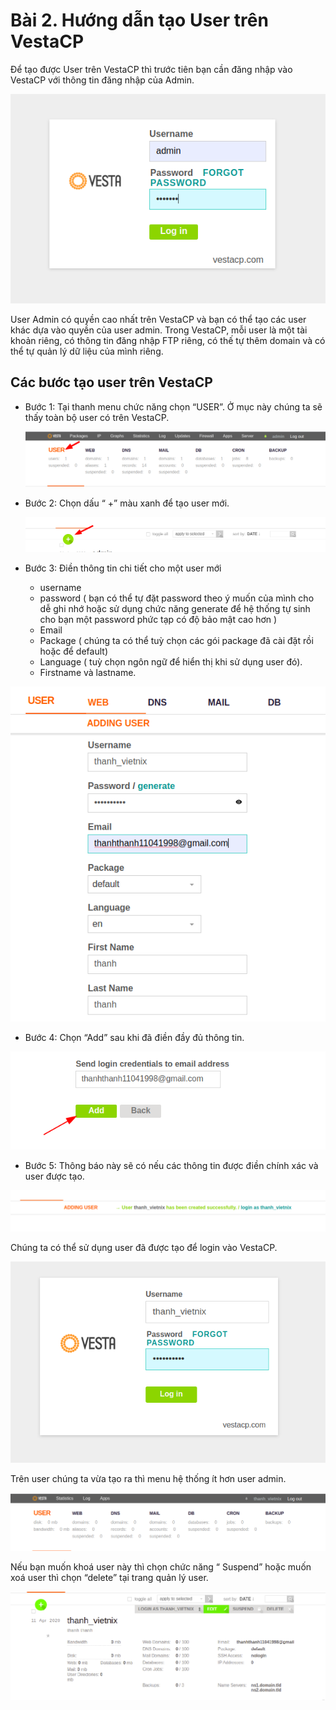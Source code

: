 # Bài 2. Hướng dẫn tạo User trên VestaCP
Để tạo được User trên VestaCP thì trước tiên bạn cần đăng nhập vào VestaCP với thông tin đăng nhập của Admin. 

<img src ="https://github.com/Thanhvnx/picture/blob/master/2020-04-11_08-11.png">

User Admin có quyền cao nhất trên VestaCP và bạn có thể tạo các user khác  dựa vào quyền của user admin. Trong VestaCP, mỗi user là một tài khoản riêng, có thông tin đăng nhập FTP riêng, có thế tự thêm domain và có thể tự quản lý dữ liệu của mình riêng. 

## Các bước tạo user trên VestaCP 

- Bước 1: Tại thanh menu chức năng chọn “USER”. Ở mục này chúng ta sẽ thấy toàn bộ user có trên VestaCP.
  
  <img src ="https://github.com/Thanhvnx/picture/blob/master/1.png">
  
- Bước 2:  Chọn dấu “ +” màu xanh để tạo user mới.
  
  <img src ="https://github.com/Thanhvnx/picture/blob/master/2.png">
  
- Bước 3: Điền thông tin chi tiết cho một user mới
  
    + username
    + password ( bạn có thể tự đặt password theo ý muốn của mình cho dễ ghi nhớ hoặc sử dụng chức năng generate để hệ thống tự sinh cho bạn một password phức tạp có độ bảo mật cao hơn )
    + Email
    + Package ( chúng ta có thể tuỳ chọn các gói package đã cài đặt rồi hoặc để default)
    + Language ( tuỳ  chọn ngôn ngữ để hiển thị khi sử dụng user đó).
    + Firstname và lastname.
    
 <img src ="https://github.com/Thanhvnx/picture/blob/master/3.png">
 
- Bước 4: Chọn “Add” sau khi đã điền đầy đủ thông tin.
  
 <img src ="https://github.com/Thanhvnx/picture/blob/master/4.png">
 
 - Bước 5: Thông báo này sẽ có nếu các thông tin được điền chính xác và user được tạo.
 
 <img src="https://github.com/Thanhvnx/picture/blob/master/5.png">
 
Chúng ta có thể sử dụng user đã được tạo để login vào VestaCP.

<img src ="https://github.com/Thanhvnx/picture/blob/master/6.png">

Trên user chúng ta vừa  tạo ra thì menu hệ thống ít hơn user admin.

<img src ="https://github.com/Thanhvnx/picture/blob/master/8.png">

Nếu bạn muốn khoá user này thì  chọn chức năng “ Suspend” hoặc muốn xoá user thì chọn “delete” tại trang quản lý user.

<img src ="https://github.com/Thanhvnx/picture/blob/master/9.png">
                                                          
                                                             
                                                             
                                                             
 
 
